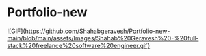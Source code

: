 # Portfolio-new
![GIF](https://github.com/Shahabgeravesh/Portfolio-new-main/blob/main/assets/Images/Shahab%20Geravesh%20-%20full-stack%20freelance%20software%20engineer.gif}

